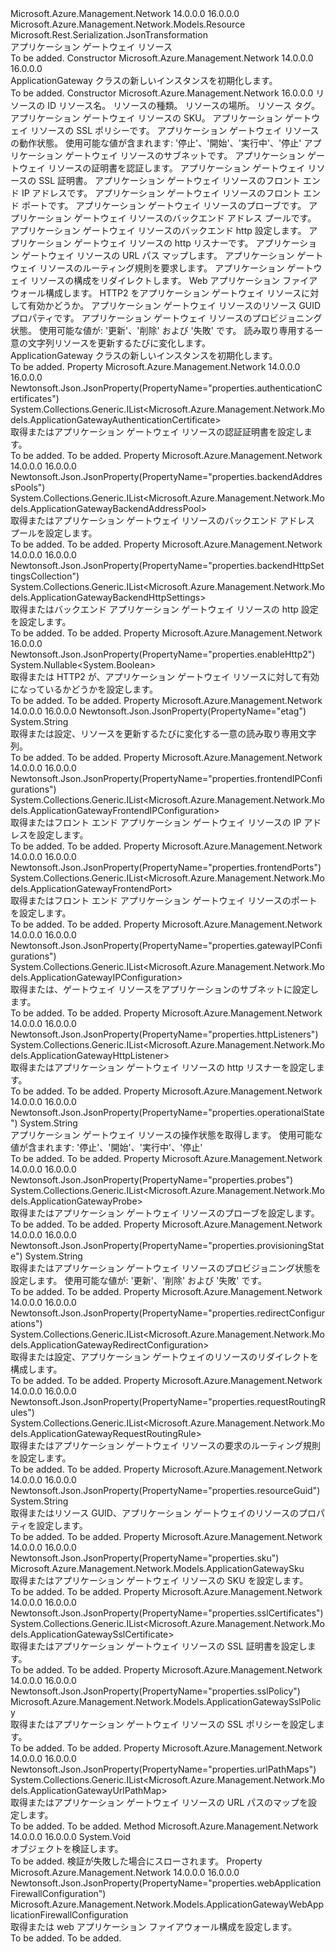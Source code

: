 <Type Name="ApplicationGateway" FullName="Microsoft.Azure.Management.Network.Models.ApplicationGateway">
  <TypeSignature Language="C#" Value="public class ApplicationGateway : Microsoft.Azure.Management.Network.Models.Resource" />
  <TypeSignature Language="ILAsm" Value=".class public auto ansi beforefieldinit ApplicationGateway extends Microsoft.Azure.Management.Network.Models.Resource" />
  <TypeSignature Language="DocId" Value="T:Microsoft.Azure.Management.Network.Models.ApplicationGateway" />
  <TypeSignature Language="VB.NET" Value="Public Class ApplicationGateway&#xA;Inherits Resource" />
  <TypeSignature Language="F#" Value="type ApplicationGateway = class&#xA;    inherit Resource" />
  <AssemblyInfo>
    <AssemblyName>Microsoft.Azure.Management.Network</AssemblyName>
    <AssemblyVersion>14.0.0.0</AssemblyVersion>
    <AssemblyVersion>16.0.0.0</AssemblyVersion>
  </AssemblyInfo>
  <Base>
    <BaseTypeName>Microsoft.Azure.Management.Network.Models.Resource</BaseTypeName>
  </Base>
  <Interfaces />
  <Attributes>
    <Attribute>
      <AttributeName>Microsoft.Rest.Serialization.JsonTransformation</AttributeName>
    </Attribute>
  </Attributes>
  <Docs>
    <summary>
            アプリケーション ゲートウェイ リソース
            </summary>
    <remarks>To be added.</remarks>
  </Docs>
  <Members>
    <Member MemberName=".ctor">
      <MemberSignature Language="C#" Value="public ApplicationGateway ();" />
      <MemberSignature Language="ILAsm" Value=".method public hidebysig specialname rtspecialname instance void .ctor() cil managed" />
      <MemberSignature Language="DocId" Value="M:Microsoft.Azure.Management.Network.Models.ApplicationGateway.#ctor" />
      <MemberSignature Language="VB.NET" Value="Public Sub New ()" />
      <MemberType>Constructor</MemberType>
      <AssemblyInfo>
        <AssemblyName>Microsoft.Azure.Management.Network</AssemblyName>
        <AssemblyVersion>14.0.0.0</AssemblyVersion>
        <AssemblyVersion>16.0.0.0</AssemblyVersion>
      </AssemblyInfo>
      <Parameters />
      <Docs>
        <summary>
            ApplicationGateway クラスの新しいインスタンスを初期化します。
            </summary>
        <remarks>To be added.</remarks>
      </Docs>
    </Member>
    <Member MemberName=".ctor">
      <MemberSignature Language="C#" Value="public ApplicationGateway (string id = null, string name = null, string type = null, string location = null, System.Collections.Generic.IDictionary&lt;string,string&gt; tags = null, Microsoft.Azure.Management.Network.Models.ApplicationGatewaySku sku = null, Microsoft.Azure.Management.Network.Models.ApplicationGatewaySslPolicy sslPolicy = null, string operationalState = null, System.Collections.Generic.IList&lt;Microsoft.Azure.Management.Network.Models.ApplicationGatewayIPConfiguration&gt; gatewayIPConfigurations = null, System.Collections.Generic.IList&lt;Microsoft.Azure.Management.Network.Models.ApplicationGatewayAuthenticationCertificate&gt; authenticationCertificates = null, System.Collections.Generic.IList&lt;Microsoft.Azure.Management.Network.Models.ApplicationGatewaySslCertificate&gt; sslCertificates = null, System.Collections.Generic.IList&lt;Microsoft.Azure.Management.Network.Models.ApplicationGatewayFrontendIPConfiguration&gt; frontendIPConfigurations = null, System.Collections.Generic.IList&lt;Microsoft.Azure.Management.Network.Models.ApplicationGatewayFrontendPort&gt; frontendPorts = null, System.Collections.Generic.IList&lt;Microsoft.Azure.Management.Network.Models.ApplicationGatewayProbe&gt; probes = null, System.Collections.Generic.IList&lt;Microsoft.Azure.Management.Network.Models.ApplicationGatewayBackendAddressPool&gt; backendAddressPools = null, System.Collections.Generic.IList&lt;Microsoft.Azure.Management.Network.Models.ApplicationGatewayBackendHttpSettings&gt; backendHttpSettingsCollection = null, System.Collections.Generic.IList&lt;Microsoft.Azure.Management.Network.Models.ApplicationGatewayHttpListener&gt; httpListeners = null, System.Collections.Generic.IList&lt;Microsoft.Azure.Management.Network.Models.ApplicationGatewayUrlPathMap&gt; urlPathMaps = null, System.Collections.Generic.IList&lt;Microsoft.Azure.Management.Network.Models.ApplicationGatewayRequestRoutingRule&gt; requestRoutingRules = null, System.Collections.Generic.IList&lt;Microsoft.Azure.Management.Network.Models.ApplicationGatewayRedirectConfiguration&gt; redirectConfigurations = null, Microsoft.Azure.Management.Network.Models.ApplicationGatewayWebApplicationFirewallConfiguration webApplicationFirewallConfiguration = null, Nullable&lt;bool&gt; enableHttp2 = null, string resourceGuid = null, string provisioningState = null, string etag = null);" />
      <MemberSignature Language="ILAsm" Value=".method public hidebysig specialname rtspecialname instance void .ctor(string id, string name, string type, string location, class System.Collections.Generic.IDictionary`2&lt;string, string&gt; tags, class Microsoft.Azure.Management.Network.Models.ApplicationGatewaySku sku, class Microsoft.Azure.Management.Network.Models.ApplicationGatewaySslPolicy sslPolicy, string operationalState, class System.Collections.Generic.IList`1&lt;class Microsoft.Azure.Management.Network.Models.ApplicationGatewayIPConfiguration&gt; gatewayIPConfigurations, class System.Collections.Generic.IList`1&lt;class Microsoft.Azure.Management.Network.Models.ApplicationGatewayAuthenticationCertificate&gt; authenticationCertificates, class System.Collections.Generic.IList`1&lt;class Microsoft.Azure.Management.Network.Models.ApplicationGatewaySslCertificate&gt; sslCertificates, class System.Collections.Generic.IList`1&lt;class Microsoft.Azure.Management.Network.Models.ApplicationGatewayFrontendIPConfiguration&gt; frontendIPConfigurations, class System.Collections.Generic.IList`1&lt;class Microsoft.Azure.Management.Network.Models.ApplicationGatewayFrontendPort&gt; frontendPorts, class System.Collections.Generic.IList`1&lt;class Microsoft.Azure.Management.Network.Models.ApplicationGatewayProbe&gt; probes, class System.Collections.Generic.IList`1&lt;class Microsoft.Azure.Management.Network.Models.ApplicationGatewayBackendAddressPool&gt; backendAddressPools, class System.Collections.Generic.IList`1&lt;class Microsoft.Azure.Management.Network.Models.ApplicationGatewayBackendHttpSettings&gt; backendHttpSettingsCollection, class System.Collections.Generic.IList`1&lt;class Microsoft.Azure.Management.Network.Models.ApplicationGatewayHttpListener&gt; httpListeners, class System.Collections.Generic.IList`1&lt;class Microsoft.Azure.Management.Network.Models.ApplicationGatewayUrlPathMap&gt; urlPathMaps, class System.Collections.Generic.IList`1&lt;class Microsoft.Azure.Management.Network.Models.ApplicationGatewayRequestRoutingRule&gt; requestRoutingRules, class System.Collections.Generic.IList`1&lt;class Microsoft.Azure.Management.Network.Models.ApplicationGatewayRedirectConfiguration&gt; redirectConfigurations, class Microsoft.Azure.Management.Network.Models.ApplicationGatewayWebApplicationFirewallConfiguration webApplicationFirewallConfiguration, valuetype System.Nullable`1&lt;bool&gt; enableHttp2, string resourceGuid, string provisioningState, string etag) cil managed" />
      <MemberSignature Language="DocId" Value="M:Microsoft.Azure.Management.Network.Models.ApplicationGateway.#ctor(System.String,System.String,System.String,System.String,System.Collections.Generic.IDictionary{System.String,System.String},Microsoft.Azure.Management.Network.Models.ApplicationGatewaySku,Microsoft.Azure.Management.Network.Models.ApplicationGatewaySslPolicy,System.String,System.Collections.Generic.IList{Microsoft.Azure.Management.Network.Models.ApplicationGatewayIPConfiguration},System.Collections.Generic.IList{Microsoft.Azure.Management.Network.Models.ApplicationGatewayAuthenticationCertificate},System.Collections.Generic.IList{Microsoft.Azure.Management.Network.Models.ApplicationGatewaySslCertificate},System.Collections.Generic.IList{Microsoft.Azure.Management.Network.Models.ApplicationGatewayFrontendIPConfiguration},System.Collections.Generic.IList{Microsoft.Azure.Management.Network.Models.ApplicationGatewayFrontendPort},System.Collections.Generic.IList{Microsoft.Azure.Management.Network.Models.ApplicationGatewayProbe},System.Collections.Generic.IList{Microsoft.Azure.Management.Network.Models.ApplicationGatewayBackendAddressPool},System.Collections.Generic.IList{Microsoft.Azure.Management.Network.Models.ApplicationGatewayBackendHttpSettings},System.Collections.Generic.IList{Microsoft.Azure.Management.Network.Models.ApplicationGatewayHttpListener},System.Collections.Generic.IList{Microsoft.Azure.Management.Network.Models.ApplicationGatewayUrlPathMap},System.Collections.Generic.IList{Microsoft.Azure.Management.Network.Models.ApplicationGatewayRequestRoutingRule},System.Collections.Generic.IList{Microsoft.Azure.Management.Network.Models.ApplicationGatewayRedirectConfiguration},Microsoft.Azure.Management.Network.Models.ApplicationGatewayWebApplicationFirewallConfiguration,System.Nullable{System.Boolean},System.String,System.String,System.String)" />
      <MemberSignature Language="VB.NET" Value="Public Sub New (Optional id As String = null, Optional name As String = null, Optional type As String = null, Optional location As String = null, Optional tags As IDictionary(Of String, String) = null, Optional sku As ApplicationGatewaySku = null, Optional sslPolicy As ApplicationGatewaySslPolicy = null, Optional operationalState As String = null, Optional gatewayIPConfigurations As IList(Of ApplicationGatewayIPConfiguration) = null, Optional authenticationCertificates As IList(Of ApplicationGatewayAuthenticationCertificate) = null, Optional sslCertificates As IList(Of ApplicationGatewaySslCertificate) = null, Optional frontendIPConfigurations As IList(Of ApplicationGatewayFrontendIPConfiguration) = null, Optional frontendPorts As IList(Of ApplicationGatewayFrontendPort) = null, Optional probes As IList(Of ApplicationGatewayProbe) = null, Optional backendAddressPools As IList(Of ApplicationGatewayBackendAddressPool) = null, Optional backendHttpSettingsCollection As IList(Of ApplicationGatewayBackendHttpSettings) = null, Optional httpListeners As IList(Of ApplicationGatewayHttpListener) = null, Optional urlPathMaps As IList(Of ApplicationGatewayUrlPathMap) = null, Optional requestRoutingRules As IList(Of ApplicationGatewayRequestRoutingRule) = null, Optional redirectConfigurations As IList(Of ApplicationGatewayRedirectConfiguration) = null, Optional webApplicationFirewallConfiguration As ApplicationGatewayWebApplicationFirewallConfiguration = null, Optional enableHttp2 As Nullable(Of Boolean) = null, Optional resourceGuid As String = null, Optional provisioningState As String = null, Optional etag As String = null)" />
      <MemberSignature Language="F#" Value="new Microsoft.Azure.Management.Network.Models.ApplicationGateway : string * string * string * string * System.Collections.Generic.IDictionary&lt;string, string&gt; * Microsoft.Azure.Management.Network.Models.ApplicationGatewaySku * Microsoft.Azure.Management.Network.Models.ApplicationGatewaySslPolicy * string * System.Collections.Generic.IList&lt;Microsoft.Azure.Management.Network.Models.ApplicationGatewayIPConfiguration&gt; * System.Collections.Generic.IList&lt;Microsoft.Azure.Management.Network.Models.ApplicationGatewayAuthenticationCertificate&gt; * System.Collections.Generic.IList&lt;Microsoft.Azure.Management.Network.Models.ApplicationGatewaySslCertificate&gt; * System.Collections.Generic.IList&lt;Microsoft.Azure.Management.Network.Models.ApplicationGatewayFrontendIPConfiguration&gt; * System.Collections.Generic.IList&lt;Microsoft.Azure.Management.Network.Models.ApplicationGatewayFrontendPort&gt; * System.Collections.Generic.IList&lt;Microsoft.Azure.Management.Network.Models.ApplicationGatewayProbe&gt; * System.Collections.Generic.IList&lt;Microsoft.Azure.Management.Network.Models.ApplicationGatewayBackendAddressPool&gt; * System.Collections.Generic.IList&lt;Microsoft.Azure.Management.Network.Models.ApplicationGatewayBackendHttpSettings&gt; * System.Collections.Generic.IList&lt;Microsoft.Azure.Management.Network.Models.ApplicationGatewayHttpListener&gt; * System.Collections.Generic.IList&lt;Microsoft.Azure.Management.Network.Models.ApplicationGatewayUrlPathMap&gt; * System.Collections.Generic.IList&lt;Microsoft.Azure.Management.Network.Models.ApplicationGatewayRequestRoutingRule&gt; * System.Collections.Generic.IList&lt;Microsoft.Azure.Management.Network.Models.ApplicationGatewayRedirectConfiguration&gt; * Microsoft.Azure.Management.Network.Models.ApplicationGatewayWebApplicationFirewallConfiguration * Nullable&lt;bool&gt; * string * string * string -&gt; Microsoft.Azure.Management.Network.Models.ApplicationGateway" Usage="new Microsoft.Azure.Management.Network.Models.ApplicationGateway (id, name, type, location, tags, sku, sslPolicy, operationalState, gatewayIPConfigurations, authenticationCertificates, sslCertificates, frontendIPConfigurations, frontendPorts, probes, backendAddressPools, backendHttpSettingsCollection, httpListeners, urlPathMaps, requestRoutingRules, redirectConfigurations, webApplicationFirewallConfiguration, enableHttp2, resourceGuid, provisioningState, etag)" />
      <MemberType>Constructor</MemberType>
      <AssemblyInfo>
        <AssemblyName>Microsoft.Azure.Management.Network</AssemblyName>
        <AssemblyVersion>16.0.0.0</AssemblyVersion>
      </AssemblyInfo>
      <Parameters>
        <Parameter Name="id" Type="System.String" />
        <Parameter Name="name" Type="System.String" />
        <Parameter Name="type" Type="System.String" />
        <Parameter Name="location" Type="System.String" />
        <Parameter Name="tags" Type="System.Collections.Generic.IDictionary&lt;System.String,System.String&gt;" />
        <Parameter Name="sku" Type="Microsoft.Azure.Management.Network.Models.ApplicationGatewaySku" />
        <Parameter Name="sslPolicy" Type="Microsoft.Azure.Management.Network.Models.ApplicationGatewaySslPolicy" />
        <Parameter Name="operationalState" Type="System.String" />
        <Parameter Name="gatewayIPConfigurations" Type="System.Collections.Generic.IList&lt;Microsoft.Azure.Management.Network.Models.ApplicationGatewayIPConfiguration&gt;" />
        <Parameter Name="authenticationCertificates" Type="System.Collections.Generic.IList&lt;Microsoft.Azure.Management.Network.Models.ApplicationGatewayAuthenticationCertificate&gt;" />
        <Parameter Name="sslCertificates" Type="System.Collections.Generic.IList&lt;Microsoft.Azure.Management.Network.Models.ApplicationGatewaySslCertificate&gt;" />
        <Parameter Name="frontendIPConfigurations" Type="System.Collections.Generic.IList&lt;Microsoft.Azure.Management.Network.Models.ApplicationGatewayFrontendIPConfiguration&gt;" />
        <Parameter Name="frontendPorts" Type="System.Collections.Generic.IList&lt;Microsoft.Azure.Management.Network.Models.ApplicationGatewayFrontendPort&gt;" />
        <Parameter Name="probes" Type="System.Collections.Generic.IList&lt;Microsoft.Azure.Management.Network.Models.ApplicationGatewayProbe&gt;" />
        <Parameter Name="backendAddressPools" Type="System.Collections.Generic.IList&lt;Microsoft.Azure.Management.Network.Models.ApplicationGatewayBackendAddressPool&gt;" />
        <Parameter Name="backendHttpSettingsCollection" Type="System.Collections.Generic.IList&lt;Microsoft.Azure.Management.Network.Models.ApplicationGatewayBackendHttpSettings&gt;" />
        <Parameter Name="httpListeners" Type="System.Collections.Generic.IList&lt;Microsoft.Azure.Management.Network.Models.ApplicationGatewayHttpListener&gt;" />
        <Parameter Name="urlPathMaps" Type="System.Collections.Generic.IList&lt;Microsoft.Azure.Management.Network.Models.ApplicationGatewayUrlPathMap&gt;" />
        <Parameter Name="requestRoutingRules" Type="System.Collections.Generic.IList&lt;Microsoft.Azure.Management.Network.Models.ApplicationGatewayRequestRoutingRule&gt;" />
        <Parameter Name="redirectConfigurations" Type="System.Collections.Generic.IList&lt;Microsoft.Azure.Management.Network.Models.ApplicationGatewayRedirectConfiguration&gt;" />
        <Parameter Name="webApplicationFirewallConfiguration" Type="Microsoft.Azure.Management.Network.Models.ApplicationGatewayWebApplicationFirewallConfiguration" />
        <Parameter Name="enableHttp2" Type="System.Nullable&lt;System.Boolean&gt;" />
        <Parameter Name="resourceGuid" Type="System.String" />
        <Parameter Name="provisioningState" Type="System.String" />
        <Parameter Name="etag" Type="System.String" />
      </Parameters>
      <Docs>
        <param name="id">リソースの ID</param>
        <param name="name">リソース名。</param>
        <param name="type">リソースの種類。</param>
        <param name="location">リソースの場所。</param>
        <param name="tags">リソース タグ。</param>
        <param name="sku">アプリケーション ゲートウェイ リソースの SKU。</param>
        <param name="sslPolicy">アプリケーション ゲートウェイ リソースの SSL ポリシーです。</param>
        <param name="operationalState">アプリケーション ゲートウェイ リソースの動作状態。 使用可能な値が含まれます: '停止'、'開始'、'実行中'、'停止'</param>
        <param name="gatewayIPConfigurations">アプリケーション ゲートウェイ リソースのサブネットです。</param>
        <param name="authenticationCertificates">アプリケーション ゲートウェイ リソースの証明書を認証します。</param>
        <param name="sslCertificates">アプリケーション ゲートウェイ リソースの SSL 証明書。</param>
        <param name="frontendIPConfigurations">アプリケーション ゲートウェイ リソースのフロント エンド IP アドレスです。</param>
        <param name="frontendPorts">アプリケーション ゲートウェイ リソースのフロント エンド ポートです。</param>
        <param name="probes">アプリケーション ゲートウェイ リソースのプローブです。</param>
        <param name="backendAddressPools">アプリケーション ゲートウェイ リソースのバックエンド アドレス プールです。</param>
        <param name="backendHttpSettingsCollection">アプリケーション ゲートウェイ リソースのバックエンド http 設定します。</param>
        <param name="httpListeners">アプリケーション ゲートウェイ リソースの http リスナーです。</param>
        <param name="urlPathMaps">アプリケーション ゲートウェイ リソースの URL パス マップします。</param>
        <param name="requestRoutingRules">アプリケーション ゲートウェイ リソースのルーティング規則を要求します。</param>
        <param name="redirectConfigurations">アプリケーション ゲートウェイ リソースの構成をリダイレクトします。</param>
        <param name="webApplicationFirewallConfiguration">Web アプリケーション ファイアウォール構成します。</param>
        <param name="enableHttp2">HTTP2 をアプリケーション ゲートウェイ リソースに対して有効かどうか。</param>
        <param name="resourceGuid">アプリケーション ゲートウェイ リソースのリソース GUID プロパティです。</param>
        <param name="provisioningState">アプリケーション ゲートウェイ リソースのプロビジョニング状態。 使用可能な値が: '更新'、'削除' および '失敗' です。</param>
        <param name="etag">読み取り専用する一意の文字列リソースを更新するたびに変化します。</param>
        <summary>
            ApplicationGateway クラスの新しいインスタンスを初期化します。
            </summary>
        <remarks>To be added.</remarks>
      </Docs>
    </Member>
    <Member MemberName="AuthenticationCertificates">
      <MemberSignature Language="C#" Value="public System.Collections.Generic.IList&lt;Microsoft.Azure.Management.Network.Models.ApplicationGatewayAuthenticationCertificate&gt; AuthenticationCertificates { get; set; }" />
      <MemberSignature Language="ILAsm" Value=".property instance class System.Collections.Generic.IList`1&lt;class Microsoft.Azure.Management.Network.Models.ApplicationGatewayAuthenticationCertificate&gt; AuthenticationCertificates" />
      <MemberSignature Language="DocId" Value="P:Microsoft.Azure.Management.Network.Models.ApplicationGateway.AuthenticationCertificates" />
      <MemberSignature Language="VB.NET" Value="Public Property AuthenticationCertificates As IList(Of ApplicationGatewayAuthenticationCertificate)" />
      <MemberSignature Language="F#" Value="member this.AuthenticationCertificates : System.Collections.Generic.IList&lt;Microsoft.Azure.Management.Network.Models.ApplicationGatewayAuthenticationCertificate&gt; with get, set" Usage="Microsoft.Azure.Management.Network.Models.ApplicationGateway.AuthenticationCertificates" />
      <MemberType>Property</MemberType>
      <AssemblyInfo>
        <AssemblyName>Microsoft.Azure.Management.Network</AssemblyName>
        <AssemblyVersion>14.0.0.0</AssemblyVersion>
        <AssemblyVersion>16.0.0.0</AssemblyVersion>
      </AssemblyInfo>
      <Attributes>
        <Attribute>
          <AttributeName>Newtonsoft.Json.JsonProperty(PropertyName="properties.authenticationCertificates")</AttributeName>
        </Attribute>
      </Attributes>
      <ReturnValue>
        <ReturnType>System.Collections.Generic.IList&lt;Microsoft.Azure.Management.Network.Models.ApplicationGatewayAuthenticationCertificate&gt;</ReturnType>
      </ReturnValue>
      <Docs>
        <summary>
            取得またはアプリケーション ゲートウェイ リソースの認証証明書を設定します。
            </summary>
        <value>To be added.</value>
        <remarks>To be added.</remarks>
      </Docs>
    </Member>
    <Member MemberName="BackendAddressPools">
      <MemberSignature Language="C#" Value="public System.Collections.Generic.IList&lt;Microsoft.Azure.Management.Network.Models.ApplicationGatewayBackendAddressPool&gt; BackendAddressPools { get; set; }" />
      <MemberSignature Language="ILAsm" Value=".property instance class System.Collections.Generic.IList`1&lt;class Microsoft.Azure.Management.Network.Models.ApplicationGatewayBackendAddressPool&gt; BackendAddressPools" />
      <MemberSignature Language="DocId" Value="P:Microsoft.Azure.Management.Network.Models.ApplicationGateway.BackendAddressPools" />
      <MemberSignature Language="VB.NET" Value="Public Property BackendAddressPools As IList(Of ApplicationGatewayBackendAddressPool)" />
      <MemberSignature Language="F#" Value="member this.BackendAddressPools : System.Collections.Generic.IList&lt;Microsoft.Azure.Management.Network.Models.ApplicationGatewayBackendAddressPool&gt; with get, set" Usage="Microsoft.Azure.Management.Network.Models.ApplicationGateway.BackendAddressPools" />
      <MemberType>Property</MemberType>
      <AssemblyInfo>
        <AssemblyName>Microsoft.Azure.Management.Network</AssemblyName>
        <AssemblyVersion>14.0.0.0</AssemblyVersion>
        <AssemblyVersion>16.0.0.0</AssemblyVersion>
      </AssemblyInfo>
      <Attributes>
        <Attribute>
          <AttributeName>Newtonsoft.Json.JsonProperty(PropertyName="properties.backendAddressPools")</AttributeName>
        </Attribute>
      </Attributes>
      <ReturnValue>
        <ReturnType>System.Collections.Generic.IList&lt;Microsoft.Azure.Management.Network.Models.ApplicationGatewayBackendAddressPool&gt;</ReturnType>
      </ReturnValue>
      <Docs>
        <summary>
            取得またはアプリケーション ゲートウェイ リソースのバックエンド アドレス プールを設定します。
            </summary>
        <value>To be added.</value>
        <remarks>To be added.</remarks>
      </Docs>
    </Member>
    <Member MemberName="BackendHttpSettingsCollection">
      <MemberSignature Language="C#" Value="public System.Collections.Generic.IList&lt;Microsoft.Azure.Management.Network.Models.ApplicationGatewayBackendHttpSettings&gt; BackendHttpSettingsCollection { get; set; }" />
      <MemberSignature Language="ILAsm" Value=".property instance class System.Collections.Generic.IList`1&lt;class Microsoft.Azure.Management.Network.Models.ApplicationGatewayBackendHttpSettings&gt; BackendHttpSettingsCollection" />
      <MemberSignature Language="DocId" Value="P:Microsoft.Azure.Management.Network.Models.ApplicationGateway.BackendHttpSettingsCollection" />
      <MemberSignature Language="VB.NET" Value="Public Property BackendHttpSettingsCollection As IList(Of ApplicationGatewayBackendHttpSettings)" />
      <MemberSignature Language="F#" Value="member this.BackendHttpSettingsCollection : System.Collections.Generic.IList&lt;Microsoft.Azure.Management.Network.Models.ApplicationGatewayBackendHttpSettings&gt; with get, set" Usage="Microsoft.Azure.Management.Network.Models.ApplicationGateway.BackendHttpSettingsCollection" />
      <MemberType>Property</MemberType>
      <AssemblyInfo>
        <AssemblyName>Microsoft.Azure.Management.Network</AssemblyName>
        <AssemblyVersion>14.0.0.0</AssemblyVersion>
        <AssemblyVersion>16.0.0.0</AssemblyVersion>
      </AssemblyInfo>
      <Attributes>
        <Attribute>
          <AttributeName>Newtonsoft.Json.JsonProperty(PropertyName="properties.backendHttpSettingsCollection")</AttributeName>
        </Attribute>
      </Attributes>
      <ReturnValue>
        <ReturnType>System.Collections.Generic.IList&lt;Microsoft.Azure.Management.Network.Models.ApplicationGatewayBackendHttpSettings&gt;</ReturnType>
      </ReturnValue>
      <Docs>
        <summary>
            取得またはバックエンド アプリケーション ゲートウェイ リソースの http 設定を設定します。
            </summary>
        <value>To be added.</value>
        <remarks>To be added.</remarks>
      </Docs>
    </Member>
    <Member MemberName="EnableHttp2">
      <MemberSignature Language="C#" Value="public Nullable&lt;bool&gt; EnableHttp2 { get; set; }" />
      <MemberSignature Language="ILAsm" Value=".property instance valuetype System.Nullable`1&lt;bool&gt; EnableHttp2" />
      <MemberSignature Language="DocId" Value="P:Microsoft.Azure.Management.Network.Models.ApplicationGateway.EnableHttp2" />
      <MemberSignature Language="VB.NET" Value="Public Property EnableHttp2 As Nullable(Of Boolean)" />
      <MemberSignature Language="F#" Value="member this.EnableHttp2 : Nullable&lt;bool&gt; with get, set" Usage="Microsoft.Azure.Management.Network.Models.ApplicationGateway.EnableHttp2" />
      <MemberType>Property</MemberType>
      <AssemblyInfo>
        <AssemblyName>Microsoft.Azure.Management.Network</AssemblyName>
        <AssemblyVersion>16.0.0.0</AssemblyVersion>
      </AssemblyInfo>
      <Attributes>
        <Attribute>
          <AttributeName>Newtonsoft.Json.JsonProperty(PropertyName="properties.enableHttp2")</AttributeName>
        </Attribute>
      </Attributes>
      <ReturnValue>
        <ReturnType>System.Nullable&lt;System.Boolean&gt;</ReturnType>
      </ReturnValue>
      <Docs>
        <summary>
            取得または HTTP2 が、アプリケーション ゲートウェイ リソースに対して有効になっているかどうかを設定します。
            </summary>
        <value>To be added.</value>
        <remarks>To be added.</remarks>
      </Docs>
    </Member>
    <Member MemberName="Etag">
      <MemberSignature Language="C#" Value="public string Etag { get; set; }" />
      <MemberSignature Language="ILAsm" Value=".property instance string Etag" />
      <MemberSignature Language="DocId" Value="P:Microsoft.Azure.Management.Network.Models.ApplicationGateway.Etag" />
      <MemberSignature Language="VB.NET" Value="Public Property Etag As String" />
      <MemberSignature Language="F#" Value="member this.Etag : string with get, set" Usage="Microsoft.Azure.Management.Network.Models.ApplicationGateway.Etag" />
      <MemberType>Property</MemberType>
      <AssemblyInfo>
        <AssemblyName>Microsoft.Azure.Management.Network</AssemblyName>
        <AssemblyVersion>14.0.0.0</AssemblyVersion>
        <AssemblyVersion>16.0.0.0</AssemblyVersion>
      </AssemblyInfo>
      <Attributes>
        <Attribute>
          <AttributeName>Newtonsoft.Json.JsonProperty(PropertyName="etag")</AttributeName>
        </Attribute>
      </Attributes>
      <ReturnValue>
        <ReturnType>System.String</ReturnType>
      </ReturnValue>
      <Docs>
        <summary>
            取得または設定、リソースを更新するたびに変化する一意の読み取り専用文字列。
            </summary>
        <value>To be added.</value>
        <remarks>To be added.</remarks>
      </Docs>
    </Member>
    <Member MemberName="FrontendIPConfigurations">
      <MemberSignature Language="C#" Value="public System.Collections.Generic.IList&lt;Microsoft.Azure.Management.Network.Models.ApplicationGatewayFrontendIPConfiguration&gt; FrontendIPConfigurations { get; set; }" />
      <MemberSignature Language="ILAsm" Value=".property instance class System.Collections.Generic.IList`1&lt;class Microsoft.Azure.Management.Network.Models.ApplicationGatewayFrontendIPConfiguration&gt; FrontendIPConfigurations" />
      <MemberSignature Language="DocId" Value="P:Microsoft.Azure.Management.Network.Models.ApplicationGateway.FrontendIPConfigurations" />
      <MemberSignature Language="VB.NET" Value="Public Property FrontendIPConfigurations As IList(Of ApplicationGatewayFrontendIPConfiguration)" />
      <MemberSignature Language="F#" Value="member this.FrontendIPConfigurations : System.Collections.Generic.IList&lt;Microsoft.Azure.Management.Network.Models.ApplicationGatewayFrontendIPConfiguration&gt; with get, set" Usage="Microsoft.Azure.Management.Network.Models.ApplicationGateway.FrontendIPConfigurations" />
      <MemberType>Property</MemberType>
      <AssemblyInfo>
        <AssemblyName>Microsoft.Azure.Management.Network</AssemblyName>
        <AssemblyVersion>14.0.0.0</AssemblyVersion>
        <AssemblyVersion>16.0.0.0</AssemblyVersion>
      </AssemblyInfo>
      <Attributes>
        <Attribute>
          <AttributeName>Newtonsoft.Json.JsonProperty(PropertyName="properties.frontendIPConfigurations")</AttributeName>
        </Attribute>
      </Attributes>
      <ReturnValue>
        <ReturnType>System.Collections.Generic.IList&lt;Microsoft.Azure.Management.Network.Models.ApplicationGatewayFrontendIPConfiguration&gt;</ReturnType>
      </ReturnValue>
      <Docs>
        <summary>
            取得またはフロント エンド アプリケーション ゲートウェイ リソースの IP アドレスを設定します。
            </summary>
        <value>To be added.</value>
        <remarks>To be added.</remarks>
      </Docs>
    </Member>
    <Member MemberName="FrontendPorts">
      <MemberSignature Language="C#" Value="public System.Collections.Generic.IList&lt;Microsoft.Azure.Management.Network.Models.ApplicationGatewayFrontendPort&gt; FrontendPorts { get; set; }" />
      <MemberSignature Language="ILAsm" Value=".property instance class System.Collections.Generic.IList`1&lt;class Microsoft.Azure.Management.Network.Models.ApplicationGatewayFrontendPort&gt; FrontendPorts" />
      <MemberSignature Language="DocId" Value="P:Microsoft.Azure.Management.Network.Models.ApplicationGateway.FrontendPorts" />
      <MemberSignature Language="VB.NET" Value="Public Property FrontendPorts As IList(Of ApplicationGatewayFrontendPort)" />
      <MemberSignature Language="F#" Value="member this.FrontendPorts : System.Collections.Generic.IList&lt;Microsoft.Azure.Management.Network.Models.ApplicationGatewayFrontendPort&gt; with get, set" Usage="Microsoft.Azure.Management.Network.Models.ApplicationGateway.FrontendPorts" />
      <MemberType>Property</MemberType>
      <AssemblyInfo>
        <AssemblyName>Microsoft.Azure.Management.Network</AssemblyName>
        <AssemblyVersion>14.0.0.0</AssemblyVersion>
        <AssemblyVersion>16.0.0.0</AssemblyVersion>
      </AssemblyInfo>
      <Attributes>
        <Attribute>
          <AttributeName>Newtonsoft.Json.JsonProperty(PropertyName="properties.frontendPorts")</AttributeName>
        </Attribute>
      </Attributes>
      <ReturnValue>
        <ReturnType>System.Collections.Generic.IList&lt;Microsoft.Azure.Management.Network.Models.ApplicationGatewayFrontendPort&gt;</ReturnType>
      </ReturnValue>
      <Docs>
        <summary>
            取得またはフロント エンド アプリケーション ゲートウェイ リソースのポートを設定します。
            </summary>
        <value>To be added.</value>
        <remarks>To be added.</remarks>
      </Docs>
    </Member>
    <Member MemberName="GatewayIPConfigurations">
      <MemberSignature Language="C#" Value="public System.Collections.Generic.IList&lt;Microsoft.Azure.Management.Network.Models.ApplicationGatewayIPConfiguration&gt; GatewayIPConfigurations { get; set; }" />
      <MemberSignature Language="ILAsm" Value=".property instance class System.Collections.Generic.IList`1&lt;class Microsoft.Azure.Management.Network.Models.ApplicationGatewayIPConfiguration&gt; GatewayIPConfigurations" />
      <MemberSignature Language="DocId" Value="P:Microsoft.Azure.Management.Network.Models.ApplicationGateway.GatewayIPConfigurations" />
      <MemberSignature Language="VB.NET" Value="Public Property GatewayIPConfigurations As IList(Of ApplicationGatewayIPConfiguration)" />
      <MemberSignature Language="F#" Value="member this.GatewayIPConfigurations : System.Collections.Generic.IList&lt;Microsoft.Azure.Management.Network.Models.ApplicationGatewayIPConfiguration&gt; with get, set" Usage="Microsoft.Azure.Management.Network.Models.ApplicationGateway.GatewayIPConfigurations" />
      <MemberType>Property</MemberType>
      <AssemblyInfo>
        <AssemblyName>Microsoft.Azure.Management.Network</AssemblyName>
        <AssemblyVersion>14.0.0.0</AssemblyVersion>
        <AssemblyVersion>16.0.0.0</AssemblyVersion>
      </AssemblyInfo>
      <Attributes>
        <Attribute>
          <AttributeName>Newtonsoft.Json.JsonProperty(PropertyName="properties.gatewayIPConfigurations")</AttributeName>
        </Attribute>
      </Attributes>
      <ReturnValue>
        <ReturnType>System.Collections.Generic.IList&lt;Microsoft.Azure.Management.Network.Models.ApplicationGatewayIPConfiguration&gt;</ReturnType>
      </ReturnValue>
      <Docs>
        <summary>
            取得または、ゲートウェイ リソースをアプリケーションのサブネットに設定します。
            </summary>
        <value>To be added.</value>
        <remarks>To be added.</remarks>
      </Docs>
    </Member>
    <Member MemberName="HttpListeners">
      <MemberSignature Language="C#" Value="public System.Collections.Generic.IList&lt;Microsoft.Azure.Management.Network.Models.ApplicationGatewayHttpListener&gt; HttpListeners { get; set; }" />
      <MemberSignature Language="ILAsm" Value=".property instance class System.Collections.Generic.IList`1&lt;class Microsoft.Azure.Management.Network.Models.ApplicationGatewayHttpListener&gt; HttpListeners" />
      <MemberSignature Language="DocId" Value="P:Microsoft.Azure.Management.Network.Models.ApplicationGateway.HttpListeners" />
      <MemberSignature Language="VB.NET" Value="Public Property HttpListeners As IList(Of ApplicationGatewayHttpListener)" />
      <MemberSignature Language="F#" Value="member this.HttpListeners : System.Collections.Generic.IList&lt;Microsoft.Azure.Management.Network.Models.ApplicationGatewayHttpListener&gt; with get, set" Usage="Microsoft.Azure.Management.Network.Models.ApplicationGateway.HttpListeners" />
      <MemberType>Property</MemberType>
      <AssemblyInfo>
        <AssemblyName>Microsoft.Azure.Management.Network</AssemblyName>
        <AssemblyVersion>14.0.0.0</AssemblyVersion>
        <AssemblyVersion>16.0.0.0</AssemblyVersion>
      </AssemblyInfo>
      <Attributes>
        <Attribute>
          <AttributeName>Newtonsoft.Json.JsonProperty(PropertyName="properties.httpListeners")</AttributeName>
        </Attribute>
      </Attributes>
      <ReturnValue>
        <ReturnType>System.Collections.Generic.IList&lt;Microsoft.Azure.Management.Network.Models.ApplicationGatewayHttpListener&gt;</ReturnType>
      </ReturnValue>
      <Docs>
        <summary>
            取得またはアプリケーション ゲートウェイ リソースの http リスナーを設定します。
            </summary>
        <value>To be added.</value>
        <remarks>To be added.</remarks>
      </Docs>
    </Member>
    <Member MemberName="OperationalState">
      <MemberSignature Language="C#" Value="public string OperationalState { get; }" />
      <MemberSignature Language="ILAsm" Value=".property instance string OperationalState" />
      <MemberSignature Language="DocId" Value="P:Microsoft.Azure.Management.Network.Models.ApplicationGateway.OperationalState" />
      <MemberSignature Language="VB.NET" Value="Public ReadOnly Property OperationalState As String" />
      <MemberSignature Language="F#" Value="member this.OperationalState : string" Usage="Microsoft.Azure.Management.Network.Models.ApplicationGateway.OperationalState" />
      <MemberType>Property</MemberType>
      <AssemblyInfo>
        <AssemblyName>Microsoft.Azure.Management.Network</AssemblyName>
        <AssemblyVersion>14.0.0.0</AssemblyVersion>
        <AssemblyVersion>16.0.0.0</AssemblyVersion>
      </AssemblyInfo>
      <Attributes>
        <Attribute>
          <AttributeName>Newtonsoft.Json.JsonProperty(PropertyName="properties.operationalState")</AttributeName>
        </Attribute>
      </Attributes>
      <ReturnValue>
        <ReturnType>System.String</ReturnType>
      </ReturnValue>
      <Docs>
        <summary>
            アプリケーション ゲートウェイ リソースの操作状態を取得します。
            使用可能な値が含まれます: '停止'、'開始'、'実行中'、'停止'
            </summary>
        <value>To be added.</value>
        <remarks>To be added.</remarks>
      </Docs>
    </Member>
    <Member MemberName="Probes">
      <MemberSignature Language="C#" Value="public System.Collections.Generic.IList&lt;Microsoft.Azure.Management.Network.Models.ApplicationGatewayProbe&gt; Probes { get; set; }" />
      <MemberSignature Language="ILAsm" Value=".property instance class System.Collections.Generic.IList`1&lt;class Microsoft.Azure.Management.Network.Models.ApplicationGatewayProbe&gt; Probes" />
      <MemberSignature Language="DocId" Value="P:Microsoft.Azure.Management.Network.Models.ApplicationGateway.Probes" />
      <MemberSignature Language="VB.NET" Value="Public Property Probes As IList(Of ApplicationGatewayProbe)" />
      <MemberSignature Language="F#" Value="member this.Probes : System.Collections.Generic.IList&lt;Microsoft.Azure.Management.Network.Models.ApplicationGatewayProbe&gt; with get, set" Usage="Microsoft.Azure.Management.Network.Models.ApplicationGateway.Probes" />
      <MemberType>Property</MemberType>
      <AssemblyInfo>
        <AssemblyName>Microsoft.Azure.Management.Network</AssemblyName>
        <AssemblyVersion>14.0.0.0</AssemblyVersion>
        <AssemblyVersion>16.0.0.0</AssemblyVersion>
      </AssemblyInfo>
      <Attributes>
        <Attribute>
          <AttributeName>Newtonsoft.Json.JsonProperty(PropertyName="properties.probes")</AttributeName>
        </Attribute>
      </Attributes>
      <ReturnValue>
        <ReturnType>System.Collections.Generic.IList&lt;Microsoft.Azure.Management.Network.Models.ApplicationGatewayProbe&gt;</ReturnType>
      </ReturnValue>
      <Docs>
        <summary>
            取得またはアプリケーション ゲートウェイ リソースのプローブを設定します。
            </summary>
        <value>To be added.</value>
        <remarks>To be added.</remarks>
      </Docs>
    </Member>
    <Member MemberName="ProvisioningState">
      <MemberSignature Language="C#" Value="public string ProvisioningState { get; set; }" />
      <MemberSignature Language="ILAsm" Value=".property instance string ProvisioningState" />
      <MemberSignature Language="DocId" Value="P:Microsoft.Azure.Management.Network.Models.ApplicationGateway.ProvisioningState" />
      <MemberSignature Language="VB.NET" Value="Public Property ProvisioningState As String" />
      <MemberSignature Language="F#" Value="member this.ProvisioningState : string with get, set" Usage="Microsoft.Azure.Management.Network.Models.ApplicationGateway.ProvisioningState" />
      <MemberType>Property</MemberType>
      <AssemblyInfo>
        <AssemblyName>Microsoft.Azure.Management.Network</AssemblyName>
        <AssemblyVersion>14.0.0.0</AssemblyVersion>
        <AssemblyVersion>16.0.0.0</AssemblyVersion>
      </AssemblyInfo>
      <Attributes>
        <Attribute>
          <AttributeName>Newtonsoft.Json.JsonProperty(PropertyName="properties.provisioningState")</AttributeName>
        </Attribute>
      </Attributes>
      <ReturnValue>
        <ReturnType>System.String</ReturnType>
      </ReturnValue>
      <Docs>
        <summary>
            取得またはアプリケーション ゲートウェイ リソースのプロビジョニング状態を設定します。 使用可能な値が: '更新'、'削除' および '失敗' です。
            </summary>
        <value>To be added.</value>
        <remarks>To be added.</remarks>
      </Docs>
    </Member>
    <Member MemberName="RedirectConfigurations">
      <MemberSignature Language="C#" Value="public System.Collections.Generic.IList&lt;Microsoft.Azure.Management.Network.Models.ApplicationGatewayRedirectConfiguration&gt; RedirectConfigurations { get; set; }" />
      <MemberSignature Language="ILAsm" Value=".property instance class System.Collections.Generic.IList`1&lt;class Microsoft.Azure.Management.Network.Models.ApplicationGatewayRedirectConfiguration&gt; RedirectConfigurations" />
      <MemberSignature Language="DocId" Value="P:Microsoft.Azure.Management.Network.Models.ApplicationGateway.RedirectConfigurations" />
      <MemberSignature Language="VB.NET" Value="Public Property RedirectConfigurations As IList(Of ApplicationGatewayRedirectConfiguration)" />
      <MemberSignature Language="F#" Value="member this.RedirectConfigurations : System.Collections.Generic.IList&lt;Microsoft.Azure.Management.Network.Models.ApplicationGatewayRedirectConfiguration&gt; with get, set" Usage="Microsoft.Azure.Management.Network.Models.ApplicationGateway.RedirectConfigurations" />
      <MemberType>Property</MemberType>
      <AssemblyInfo>
        <AssemblyName>Microsoft.Azure.Management.Network</AssemblyName>
        <AssemblyVersion>14.0.0.0</AssemblyVersion>
        <AssemblyVersion>16.0.0.0</AssemblyVersion>
      </AssemblyInfo>
      <Attributes>
        <Attribute>
          <AttributeName>Newtonsoft.Json.JsonProperty(PropertyName="properties.redirectConfigurations")</AttributeName>
        </Attribute>
      </Attributes>
      <ReturnValue>
        <ReturnType>System.Collections.Generic.IList&lt;Microsoft.Azure.Management.Network.Models.ApplicationGatewayRedirectConfiguration&gt;</ReturnType>
      </ReturnValue>
      <Docs>
        <summary>
            取得または設定、アプリケーション ゲートウェイのリソースのリダイレクトを構成します。
            </summary>
        <value>To be added.</value>
        <remarks>To be added.</remarks>
      </Docs>
    </Member>
    <Member MemberName="RequestRoutingRules">
      <MemberSignature Language="C#" Value="public System.Collections.Generic.IList&lt;Microsoft.Azure.Management.Network.Models.ApplicationGatewayRequestRoutingRule&gt; RequestRoutingRules { get; set; }" />
      <MemberSignature Language="ILAsm" Value=".property instance class System.Collections.Generic.IList`1&lt;class Microsoft.Azure.Management.Network.Models.ApplicationGatewayRequestRoutingRule&gt; RequestRoutingRules" />
      <MemberSignature Language="DocId" Value="P:Microsoft.Azure.Management.Network.Models.ApplicationGateway.RequestRoutingRules" />
      <MemberSignature Language="VB.NET" Value="Public Property RequestRoutingRules As IList(Of ApplicationGatewayRequestRoutingRule)" />
      <MemberSignature Language="F#" Value="member this.RequestRoutingRules : System.Collections.Generic.IList&lt;Microsoft.Azure.Management.Network.Models.ApplicationGatewayRequestRoutingRule&gt; with get, set" Usage="Microsoft.Azure.Management.Network.Models.ApplicationGateway.RequestRoutingRules" />
      <MemberType>Property</MemberType>
      <AssemblyInfo>
        <AssemblyName>Microsoft.Azure.Management.Network</AssemblyName>
        <AssemblyVersion>14.0.0.0</AssemblyVersion>
        <AssemblyVersion>16.0.0.0</AssemblyVersion>
      </AssemblyInfo>
      <Attributes>
        <Attribute>
          <AttributeName>Newtonsoft.Json.JsonProperty(PropertyName="properties.requestRoutingRules")</AttributeName>
        </Attribute>
      </Attributes>
      <ReturnValue>
        <ReturnType>System.Collections.Generic.IList&lt;Microsoft.Azure.Management.Network.Models.ApplicationGatewayRequestRoutingRule&gt;</ReturnType>
      </ReturnValue>
      <Docs>
        <summary>
            取得またはアプリケーション ゲートウェイ リソースの要求のルーティング規則を設定します。
            </summary>
        <value>To be added.</value>
        <remarks>To be added.</remarks>
      </Docs>
    </Member>
    <Member MemberName="ResourceGuid">
      <MemberSignature Language="C#" Value="public string ResourceGuid { get; set; }" />
      <MemberSignature Language="ILAsm" Value=".property instance string ResourceGuid" />
      <MemberSignature Language="DocId" Value="P:Microsoft.Azure.Management.Network.Models.ApplicationGateway.ResourceGuid" />
      <MemberSignature Language="VB.NET" Value="Public Property ResourceGuid As String" />
      <MemberSignature Language="F#" Value="member this.ResourceGuid : string with get, set" Usage="Microsoft.Azure.Management.Network.Models.ApplicationGateway.ResourceGuid" />
      <MemberType>Property</MemberType>
      <AssemblyInfo>
        <AssemblyName>Microsoft.Azure.Management.Network</AssemblyName>
        <AssemblyVersion>14.0.0.0</AssemblyVersion>
        <AssemblyVersion>16.0.0.0</AssemblyVersion>
      </AssemblyInfo>
      <Attributes>
        <Attribute>
          <AttributeName>Newtonsoft.Json.JsonProperty(PropertyName="properties.resourceGuid")</AttributeName>
        </Attribute>
      </Attributes>
      <ReturnValue>
        <ReturnType>System.String</ReturnType>
      </ReturnValue>
      <Docs>
        <summary>
            取得またはリソース GUID、アプリケーション ゲートウェイのリソースのプロパティを設定します。
            </summary>
        <value>To be added.</value>
        <remarks>To be added.</remarks>
      </Docs>
    </Member>
    <Member MemberName="Sku">
      <MemberSignature Language="C#" Value="public Microsoft.Azure.Management.Network.Models.ApplicationGatewaySku Sku { get; set; }" />
      <MemberSignature Language="ILAsm" Value=".property instance class Microsoft.Azure.Management.Network.Models.ApplicationGatewaySku Sku" />
      <MemberSignature Language="DocId" Value="P:Microsoft.Azure.Management.Network.Models.ApplicationGateway.Sku" />
      <MemberSignature Language="VB.NET" Value="Public Property Sku As ApplicationGatewaySku" />
      <MemberSignature Language="F#" Value="member this.Sku : Microsoft.Azure.Management.Network.Models.ApplicationGatewaySku with get, set" Usage="Microsoft.Azure.Management.Network.Models.ApplicationGateway.Sku" />
      <MemberType>Property</MemberType>
      <AssemblyInfo>
        <AssemblyName>Microsoft.Azure.Management.Network</AssemblyName>
        <AssemblyVersion>14.0.0.0</AssemblyVersion>
        <AssemblyVersion>16.0.0.0</AssemblyVersion>
      </AssemblyInfo>
      <Attributes>
        <Attribute>
          <AttributeName>Newtonsoft.Json.JsonProperty(PropertyName="properties.sku")</AttributeName>
        </Attribute>
      </Attributes>
      <ReturnValue>
        <ReturnType>Microsoft.Azure.Management.Network.Models.ApplicationGatewaySku</ReturnType>
      </ReturnValue>
      <Docs>
        <summary>
            取得またはアプリケーション ゲートウェイ リソースの SKU を設定します。
            </summary>
        <value>To be added.</value>
        <remarks>To be added.</remarks>
      </Docs>
    </Member>
    <Member MemberName="SslCertificates">
      <MemberSignature Language="C#" Value="public System.Collections.Generic.IList&lt;Microsoft.Azure.Management.Network.Models.ApplicationGatewaySslCertificate&gt; SslCertificates { get; set; }" />
      <MemberSignature Language="ILAsm" Value=".property instance class System.Collections.Generic.IList`1&lt;class Microsoft.Azure.Management.Network.Models.ApplicationGatewaySslCertificate&gt; SslCertificates" />
      <MemberSignature Language="DocId" Value="P:Microsoft.Azure.Management.Network.Models.ApplicationGateway.SslCertificates" />
      <MemberSignature Language="VB.NET" Value="Public Property SslCertificates As IList(Of ApplicationGatewaySslCertificate)" />
      <MemberSignature Language="F#" Value="member this.SslCertificates : System.Collections.Generic.IList&lt;Microsoft.Azure.Management.Network.Models.ApplicationGatewaySslCertificate&gt; with get, set" Usage="Microsoft.Azure.Management.Network.Models.ApplicationGateway.SslCertificates" />
      <MemberType>Property</MemberType>
      <AssemblyInfo>
        <AssemblyName>Microsoft.Azure.Management.Network</AssemblyName>
        <AssemblyVersion>14.0.0.0</AssemblyVersion>
        <AssemblyVersion>16.0.0.0</AssemblyVersion>
      </AssemblyInfo>
      <Attributes>
        <Attribute>
          <AttributeName>Newtonsoft.Json.JsonProperty(PropertyName="properties.sslCertificates")</AttributeName>
        </Attribute>
      </Attributes>
      <ReturnValue>
        <ReturnType>System.Collections.Generic.IList&lt;Microsoft.Azure.Management.Network.Models.ApplicationGatewaySslCertificate&gt;</ReturnType>
      </ReturnValue>
      <Docs>
        <summary>
            取得またはアプリケーション ゲートウェイ リソースの SSL 証明書を設定します。
            </summary>
        <value>To be added.</value>
        <remarks>To be added.</remarks>
      </Docs>
    </Member>
    <Member MemberName="SslPolicy">
      <MemberSignature Language="C#" Value="public Microsoft.Azure.Management.Network.Models.ApplicationGatewaySslPolicy SslPolicy { get; set; }" />
      <MemberSignature Language="ILAsm" Value=".property instance class Microsoft.Azure.Management.Network.Models.ApplicationGatewaySslPolicy SslPolicy" />
      <MemberSignature Language="DocId" Value="P:Microsoft.Azure.Management.Network.Models.ApplicationGateway.SslPolicy" />
      <MemberSignature Language="VB.NET" Value="Public Property SslPolicy As ApplicationGatewaySslPolicy" />
      <MemberSignature Language="F#" Value="member this.SslPolicy : Microsoft.Azure.Management.Network.Models.ApplicationGatewaySslPolicy with get, set" Usage="Microsoft.Azure.Management.Network.Models.ApplicationGateway.SslPolicy" />
      <MemberType>Property</MemberType>
      <AssemblyInfo>
        <AssemblyName>Microsoft.Azure.Management.Network</AssemblyName>
        <AssemblyVersion>14.0.0.0</AssemblyVersion>
        <AssemblyVersion>16.0.0.0</AssemblyVersion>
      </AssemblyInfo>
      <Attributes>
        <Attribute>
          <AttributeName>Newtonsoft.Json.JsonProperty(PropertyName="properties.sslPolicy")</AttributeName>
        </Attribute>
      </Attributes>
      <ReturnValue>
        <ReturnType>Microsoft.Azure.Management.Network.Models.ApplicationGatewaySslPolicy</ReturnType>
      </ReturnValue>
      <Docs>
        <summary>
            取得またはアプリケーション ゲートウェイ リソースの SSL ポリシーを設定します。
            </summary>
        <value>To be added.</value>
        <remarks>To be added.</remarks>
      </Docs>
    </Member>
    <Member MemberName="UrlPathMaps">
      <MemberSignature Language="C#" Value="public System.Collections.Generic.IList&lt;Microsoft.Azure.Management.Network.Models.ApplicationGatewayUrlPathMap&gt; UrlPathMaps { get; set; }" />
      <MemberSignature Language="ILAsm" Value=".property instance class System.Collections.Generic.IList`1&lt;class Microsoft.Azure.Management.Network.Models.ApplicationGatewayUrlPathMap&gt; UrlPathMaps" />
      <MemberSignature Language="DocId" Value="P:Microsoft.Azure.Management.Network.Models.ApplicationGateway.UrlPathMaps" />
      <MemberSignature Language="VB.NET" Value="Public Property UrlPathMaps As IList(Of ApplicationGatewayUrlPathMap)" />
      <MemberSignature Language="F#" Value="member this.UrlPathMaps : System.Collections.Generic.IList&lt;Microsoft.Azure.Management.Network.Models.ApplicationGatewayUrlPathMap&gt; with get, set" Usage="Microsoft.Azure.Management.Network.Models.ApplicationGateway.UrlPathMaps" />
      <MemberType>Property</MemberType>
      <AssemblyInfo>
        <AssemblyName>Microsoft.Azure.Management.Network</AssemblyName>
        <AssemblyVersion>14.0.0.0</AssemblyVersion>
        <AssemblyVersion>16.0.0.0</AssemblyVersion>
      </AssemblyInfo>
      <Attributes>
        <Attribute>
          <AttributeName>Newtonsoft.Json.JsonProperty(PropertyName="properties.urlPathMaps")</AttributeName>
        </Attribute>
      </Attributes>
      <ReturnValue>
        <ReturnType>System.Collections.Generic.IList&lt;Microsoft.Azure.Management.Network.Models.ApplicationGatewayUrlPathMap&gt;</ReturnType>
      </ReturnValue>
      <Docs>
        <summary>
            取得またはアプリケーション ゲートウェイ リソースの URL パスのマップを設定します。
            </summary>
        <value>To be added.</value>
        <remarks>To be added.</remarks>
      </Docs>
    </Member>
    <Member MemberName="Validate">
      <MemberSignature Language="C#" Value="public virtual void Validate ();" />
      <MemberSignature Language="ILAsm" Value=".method public hidebysig newslot virtual instance void Validate() cil managed" />
      <MemberSignature Language="DocId" Value="M:Microsoft.Azure.Management.Network.Models.ApplicationGateway.Validate" />
      <MemberSignature Language="VB.NET" Value="Public Overridable Sub Validate ()" />
      <MemberSignature Language="F#" Value="abstract member Validate : unit -&gt; unit&#xA;override this.Validate : unit -&gt; unit" Usage="applicationGateway.Validate " />
      <MemberType>Method</MemberType>
      <AssemblyInfo>
        <AssemblyName>Microsoft.Azure.Management.Network</AssemblyName>
        <AssemblyVersion>14.0.0.0</AssemblyVersion>
        <AssemblyVersion>16.0.0.0</AssemblyVersion>
      </AssemblyInfo>
      <ReturnValue>
        <ReturnType>System.Void</ReturnType>
      </ReturnValue>
      <Parameters />
      <Docs>
        <summary>
            オブジェクトを検証します。
            </summary>
        <remarks>To be added.</remarks>
        <exception cref="T:Microsoft.Rest.ValidationException">
            検証が失敗した場合にスローされます。
            </exception>
      </Docs>
    </Member>
    <Member MemberName="WebApplicationFirewallConfiguration">
      <MemberSignature Language="C#" Value="public Microsoft.Azure.Management.Network.Models.ApplicationGatewayWebApplicationFirewallConfiguration WebApplicationFirewallConfiguration { get; set; }" />
      <MemberSignature Language="ILAsm" Value=".property instance class Microsoft.Azure.Management.Network.Models.ApplicationGatewayWebApplicationFirewallConfiguration WebApplicationFirewallConfiguration" />
      <MemberSignature Language="DocId" Value="P:Microsoft.Azure.Management.Network.Models.ApplicationGateway.WebApplicationFirewallConfiguration" />
      <MemberSignature Language="VB.NET" Value="Public Property WebApplicationFirewallConfiguration As ApplicationGatewayWebApplicationFirewallConfiguration" />
      <MemberSignature Language="F#" Value="member this.WebApplicationFirewallConfiguration : Microsoft.Azure.Management.Network.Models.ApplicationGatewayWebApplicationFirewallConfiguration with get, set" Usage="Microsoft.Azure.Management.Network.Models.ApplicationGateway.WebApplicationFirewallConfiguration" />
      <MemberType>Property</MemberType>
      <AssemblyInfo>
        <AssemblyName>Microsoft.Azure.Management.Network</AssemblyName>
        <AssemblyVersion>14.0.0.0</AssemblyVersion>
        <AssemblyVersion>16.0.0.0</AssemblyVersion>
      </AssemblyInfo>
      <Attributes>
        <Attribute>
          <AttributeName>Newtonsoft.Json.JsonProperty(PropertyName="properties.webApplicationFirewallConfiguration")</AttributeName>
        </Attribute>
      </Attributes>
      <ReturnValue>
        <ReturnType>Microsoft.Azure.Management.Network.Models.ApplicationGatewayWebApplicationFirewallConfiguration</ReturnType>
      </ReturnValue>
      <Docs>
        <summary>
            取得または web アプリケーション ファイアウォール構成を設定します。
            </summary>
        <value>To be added.</value>
        <remarks>To be added.</remarks>
      </Docs>
    </Member>
  </Members>
</Type>